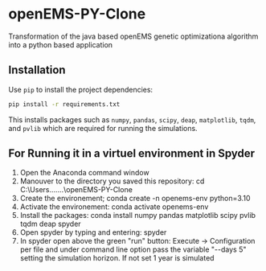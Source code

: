 # openEMS-PY-Clone
Transformation of the java based openEMS genetic optimizationa algorithm into a python based application

## Installation

Use `pip` to install the project dependencies:

```bash
pip install -r requirements.txt
```

This installs packages such as `numpy`, `pandas`, `scipy`, `deap`, `matplotlib`, `tqdm`, and `pvlib` which are required for running the simulations.

## For Running it in a virtuel environment in Spyder

1. Open the Anaconda command window
2. Manouver to the directory you saved this repository: cd C:\Users\.......\openEMS-PY-Clone
3. Create the environement; conda create -n openems-env python=3.10
4. Activate the environement: conda activate openems-env
5. Install the packages: conda install numpy pandas matplotlib scipy pvlib tqdm deap spyder
6. Open spyder by typing and entering: spyder
7. In spyder open above the green "run" button: Execute -> Configuration per file and under command line option pass the variable "--days 5" setting the simulation horizon. If not set 1 year is simulated
